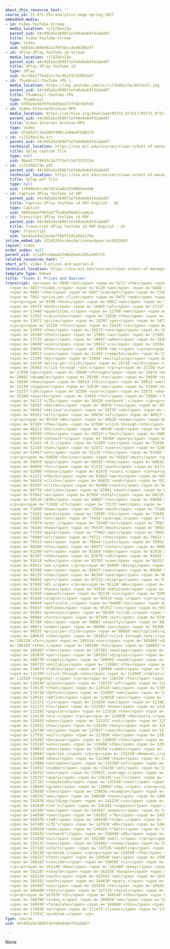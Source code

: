 ```yaml
---
about_this_resource_text: ''
course_id: 15-071-the-analytics-edge-spring-2017
embedded_media:
- id: Video-YouTube-Stream
  media_location: ril5Z4UxI3w
  parent_uid: 44c9d5a5e369bf1e7e0a9a64fd1abdd7
  title: Video-YouTube-Stream
  type: Video
  uid: bd03ac260b9d2a1f6f38ccde4819baff
- id: 3Play-3Play YouTube id-Stream
  media_location: ril5Z4UxI3w
  parent_uid: 44c9d5a5e369bf1e7e0a9a64fd1abdd7
  title: 3Play-3Play YouTube id
  type: 3Play
  uid: dcc58e177e431cc7ec4b1f472596192f
- id: Thumbnail-YouTube-JPG_1
  media_location: https://img.youtube.com/vi/ril5Z4UxI3w/default.jpg
  parent_uid: 44c9d5a5e369bf1e7e0a9a64fd1abdd7
  title: Thumbnail-YouTube-JPG
  type: Thumbnail
  uid: 9f05e5e56f0f5c0d9eed72f59239d55b
- id: Video-InternetArchive-MP4
  media_location: https://archive.org/download/MIT15.071S17/MIT15_071S17_Session_8.4.04_300k.mp4
  parent_uid: 44c9d5a5e369bf1e7e0a9a64fd1abdd7
  title: Video-Internet Archive-MP4
  type: Video
  uid: d74d3a7c3da206f490c1e08ed75d037d
- id: ril5Z4UxI3w.srt
  parent_uid: 44c9d5a5e369bf1e7e0a9a64fd1abdd7
  technical_location: https://ocw.mit.edu/courses/sloan-school-of-management/15-071-the-analytics-edge-spring-2017/linear-optimization/google-adwords-optimizing-online-advertising-recitation/video-3-prices-and-queries/video-3-prices-and-queries-0/ril5Z4UxI3w.srt
  title: 3play caption file
  type: null
  uid: 9bea577f8b93c3a77f3e7c5a7357513a
- id: ril5Z4UxI3w.pdf
  parent_uid: 44c9d5a5e369bf1e7e0a9a64fd1abdd7
  technical_location: https://ocw.mit.edu/courses/sloan-school-of-management/15-071-the-analytics-edge-spring-2017/linear-optimization/google-adwords-optimizing-online-advertising-recitation/video-3-prices-and-queries/video-3-prices-and-queries-0/ril5Z4UxI3w.pdf
  title: 3play pdf file
  type: null
  uid: 17040be5cc8efd211a6e1559869ae44b
- id: Caption-3Play YouTube id-SRT
  parent_uid: 44c9d5a5e369bf1e7e0a9a64fd1abdd7
  title: Caption-3Play YouTube id-SRT-English - US
  type: Caption
  uid: 4969adedf90142f75c8dd98462cea6ce
- id: Transcript-3Play YouTube id-PDF
  parent_uid: 44c9d5a5e369bf1e7e0a9a64fd1abdd7
  title: Transcript-3Play YouTube id-PDF-English - US
  type: Transcript
  uid: 5acd1e24a21ec6aff8bf51012dda178a
inline_embed_id: 23245339video3pricesandqueries5812685
layout: video
order_index: null
parent_uid: cc120fc4abea21d6d2ba4c82b1a95fc5
related_resources_text: ''
short_url: video-3-prices-and-queries-0
technical_location: https://ocw.mit.edu/courses/sloan-school-of-management/15-071-the-analytics-edge-spring-2017/linear-optimization/google-adwords-optimizing-online-advertising-recitation/video-3-prices-and-queries/video-3-prices-and-queries-0
template_type: Embed
title: 'Video 3: Prices and Queries'
transcript: <p><span m='4990'>In</span> <span m='5272'>the</span> <span m='5555'>previous</span>
  <span m='5837'>video,</span> <span m='6120'>we</span> <span m='6402'>introduced</span>
  <span m='6685'>the</span> <span m='6967'>concept</span> <span m='7250'>of</span>
  <span m='7862'>price-per-click</span> <span m='8475'>and</span> <span m='9087'>click-through-rate.</span>
  </p><p><span m='9700'>Once</span> <span m='9991'>we</span> <span m='10282'>know</span>
  <span m='10574'>both</span> <span m='10865'>of</span> <span m='11157'>these</span>
  <span m='11448'>quantities,</span> <span m='11740'>we</span> <span m='12166'>can</span>
  <span m='12592'>calculate</span> <span m='13018'>the</span> <span m='13445'>average</span>
  <span m='13871'>price</span> <span m='14297'>per</span> <span m='14723'>display.</span>
  </p><p><span m='15150'>This</span> <span m='15418'>is</span> <span m='15686'>simply</span>
  <span m='15955'>the</span> <span m='16223'>average</span> <span m='16491'>amount</span>
  <span m='16760'>that</span> <span m='17081'>an</span> <span m='17403'>advertiser</span>
  <span m='17725'>pays</span> <span m='18047'>when</span> <span m='18369'>a</span>
  <span m='18690'>user</span> <span m='19012'>is</span> <span m='19334'>shown</span>
  <span m='19656'>their</span> <span m='19978'>ad.</span> </p><p><span m='20300'>We</span>
  <span m='20851'>can</span> <span m='21402'>compute</span> <span m='21953'>this</span>
  <span m='22505'>by</span> <span m='23056'>multiplying</span> <span m='23607'>the</span>
  <span m='24158'>price-per-click</span> <span m='24710'>with</span> <span m='25556'>the</span>
  <span m='26403'>click-through-rate.</span> </p><p><span m='27250'>Let's</span> <span
  m='27658'>go</span> <span m='28066'>through</span> <span m='28474'>an</span> <span
  m='28882'>example</span> <span m='29290'>to</span> <span m='29698'>see</span> <span
  m='30106'>how</span> <span m='30514'>this</span> <span m='30922'>works.</span> </p><p><span
  m='31330'>Suppose</span> <span m='31639'>we</span> <span m='31948'>have</span> <span
  m='32257'>10</span> <span m='32566'>users</span> <span m='32875'>who</span> <span
  m='33184'>search</span> <span m='33493'>for</span> <span m='33802'>"best</span>
  <span m='34111'>LTE</span> <span m='34420'>network".</span> </p><p><span m='38290'>Google</span>
  <span m='38583'>decides</span> <span m='38876'>to</span> <span m='39169'>display</span>
  <span m='39462'>Verizon's</span> <span m='39755'>ad</span> <span m='40048'>to</span>
  <span m='40341'>all</span> <span m='40634'>of</span> <span m='40927'>them.</span>
  </p><p><span m='46310'>We</span> <span m='46628'>know</span> <span m='46947'>that</span>
  <span m='47265'>the</span> <span m='47584'>click-through-rate</span> <span m='47902'>for</span>
  <span m='48221'>Verizon</span> <span m='48540'>and</span> <span m='48867'>for</span>
  <span m='49195'>the</span> <span m='49523'>"best</span> <span m='49850'>LTE</span>
  <span m='50178'>network"</span> <span m='50506'>query</span> <span m='50833'>is</span>
  <span m='51161'>0.2,</span> <span m='51489'>so</span> <span m='51816'>only</span>
  <span m='52144'>two</span> <span m='52472'>users</span> <span m='52800'>click</span>
  <span m='52967'>on</span> <span m='53135'>the</span> <span m='53302'>ad.</span>
  </p><p><span m='58950'>Verizon</span> <span m='59283'>must</span> <span m='59616'>now</span>
  <span m='59950'>pay</span> <span m='60283'>the</span> <span m='60616'>price-per-click</span>
  <span m='60950'>for</span> <span m='61332'>each</span> <span m='61714'>of</span>
  <span m='62096'>these</span> <span m='62478'>users.</span> </p><p><span m='62860'>Since</span>
  <span m='63251'>there</span> <span m='63642'>were</span> <span m='64033'>two</span>
  <span m='64424'>clicks</span> <span m='64815'>and</span> <span m='65206'>each</span>
  <span m='65597'>click</span> <span m='65988'>costs</span> <span m='66379'>$25,</span>
  <span m='66770'>Verizon</span> <span m='67061'>must</span> <span m='67352'>pay</span>
  <span m='67643'>a</span> <span m='67934'>total</span> <span m='68225'>of</span>
  <span m='68516'>$50</span> <span m='68807'>to</span> <span m='69098'>Google.</span>
  </p><p><span m='71920'>If</span> <span m='72173'>we</span> <span m='72427'>consider</span>
  <span m='72680'>how</span> <span m='72934'>much</span> <span m='73188'>Verizon</span>
  <span m='73441'>paid</span> <span m='73695'>to</span> <span m='73949'>Google</span>
  <span m='74202'>on</span> <span m='74456'>average,</span> <span m='74710'>per</span>
  <span m='75079'>user,</span> <span m='75448'>or</span> <span m='75817'>equivalently</span>
  <span m='76186'>how</span> <span m='76555'>much</span> <span m='76924'>Verizon</span>
  <span m='77293'>paid</span> <span m='77662'>per</span> <span m='78031'>display</span>
  <span m='78400'>of</span> <span m='78711'>the</span> <span m='79022'>ad,</span>
  <span m='79333'>we</span> <span m='79644'>just</span> <span m='79955'>divide</span>
  <span m='80266'>the</span> <span m='80577'>total</span> <span m='80888'>amount</span>
  <span m='81200'>of</span> <span m='81569'>$50</span> <span m='81938'>for</span>
  <span m='82307'>the</span> <span m='82676'>10</span> <span m='83045'>users</span>
  <span m='83414'>who</span> <span m='83783'>saw</span> <span m='84152'>the</span>
  <span m='84521'>ad.</span> </p><p><span m='84890'>Doing</span> <span m='85139'>this,</span>
  <span m='85388'>we</span> <span m='85637'>see</span> <span m='85886'>that</span>
  <span m='86135'>the</span> <span m='86384'>average</span> <span m='86633'>price</span>
  <span m='86882'>per</span> <span m='87131'>display</span> <span m='87380'>was</span>
  <span m='87680'>$5.</span> </p><p><span m='91120'>We</span> <span m='91386'>could</span>
  <span m='91652'>have</span> <span m='91918'>obtained</span> <span m='92184'>this</span>
  <span m='92450'>amount</span> <span m='92716'>in</span> <span m='92982'>a</span>
  <span m='93248'>simpler</span> <span m='93514'>way.</span> </p><p><span m='93780'>In</span>
  <span m='94094'>particular,</span> <span m='94408'>as</span> <span m='94723'>we</span>
  <span m='95037'>defined</span> <span m='95352'>in</span> <span m='95666'>the</span>
  <span m='95981'>previous</span> <span m='96295'>slide,</span> <span m='96610'>this</span>
  <span m='96904'>turns</span> <span m='97199'>out</span> <span m='97493'>to</span>
  <span m='97788'>be</span> <span m='98082'>exactly</span> <span m='98377'>the</span>
  <span m='98671'>same</span> <span m='98966'>as</span> <span m='99260'>the</span>
  <span m='99555'>price-per-click</span> <span m='99850'>multiplied</span> <span m='100237'>by</span>
  <span m='100625'>the</span> <span m='101012'>click-through-rate.</span> </p><p><span
  m='105220'>For</span> <span m='105514'>our</span> <span m='105809'>data</span> <span
  m='106103'>then,</span> <span m='106398'>to</span> <span m='106692'>obtain</span>
  <span m='106987'>the</span> <span m='107281'>average</span> <span m='107576'>price</span>
  <span m='107870'>per</span> <span m='108165'>display</span> <span m='108460'>we</span>
  <span m='108776'>simply</span> <span m='109092'>need</span> <span m='109408'>to</span>
  <span m='109725'>multiply</span> <span m='110041'>the</span> <span m='110357'>price-per-click</span>
  <span m='110673'>table</span> <span m='110990'>and</span> <span m='111349'>the</span>
  <span m='111709'>click-through-rate</span> <span m='112069'>tables</span> <span
  m='112429'>together.</span> </p><p><span m='118150'>The</span> <span m='118345'>last</span>
  <span m='118540'>piece</span> <span m='118735'>of</span> <span m='118930'>data</span>
  <span m='119125'>that</span> <span m='119320'>we</span> <span m='119515'>need</span>
  <span m='119710'>before</span> <span m='119987'>we</span> <span m='120264'>can</span>
  <span m='120541'>define</span> <span m='120818'>our</span> <span m='121095'>problem</span>
  <span m='121372'>is</span> <span m='121650'>we</span> <span m='121961'>need</span>
  <span m='122272'>to</span> <span m='122583'>know</span> <span m='122894'>how</span>
  <span m='123205'>popular</span> <span m='123516'>the</span> <span m='123827'>queries</span>
  <span m='124138'>are.</span> </p><p><span m='124450'>Obviously,</span> <span m='124742'>Google</span>
  <span m='125035'>does</span> <span m='125327'>not</span> <span m='125620'>control</span>
  <span m='125912'>how</span> <span m='126205'>many</span> <span m='126497'>times</span>
  <span m='126790'>a</span> <span m='127057'>search</span> <span m='127324'>query</span>
  <span m='127591'>will</span> <span m='127858'>be</span> <span m='128125'>searched</span>
  <span m='128392'>because</span> <span m='128659'>the</span> <span m='128926'>users</span>
  <span m='129193'>are</span> <span m='129460'>the</span> <span m='129756'>ones</span>
  <span m='130053'>who</span> <span m='130350'>submit</span> <span m='130646'>the</span>
  <span m='130943'>queries.</span> </p><p><span m='131240'>However,</span> <span m='131593'>Google</span>
  <span m='131946'>does</span> <span m='132300'>have</span> <span m='132653'>an</span>
  <span m='133006'>estimate</span> <span m='133360'>of</span> <span m='133638'>the</span>
  <span m='133917'>number</span> <span m='134195'>of</span> <span m='134474'>times,</span>
  <span m='134752'>on</span> <span m='135031'>average,</span> <span m='135310'>the</span>
  <span m='135757'>query</span> <span m='136205'>will</span> <span m='136653'>be</span>
  <span m='137101'>requested</span> <span m='137548'>over</span> <span m='137996'>a</span>
  <span m='138444'>given</span> <span m='138892'>day.</span> </p><p><span m='139340'>For</span>
  <span m='139588'>the</span> <span m='139836'>example</span> <span m='140084'>that</span>
  <span m='140332'>we</span> <span m='140580'>have</span> <span m='140828'>been</span>
  <span m='141076'>building</span> <span m='141324'>so</span> <span m='141572'>far,</span>
  <span m='141820'>let's</span> <span m='142281'>suppose</span> <span m='142743'>that</span>
  <span m='143205'>we</span> <span m='143667'>expect</span> <span m='144129'>to</span>
  <span m='144590'>see</span> <span m='145052'>"4G</span> <span m='145514'>LTE"</span>
  <span m='145976'>140</span> <span m='146438'>times,</span> <span m='146900'>"largest</span>
  <span m='147405'>LTE"</span> <span m='147910'>80</span> <span m='148415'>times,</span>
  <span m='148920'>and</span> <span m='149425'>"best</span> <span m='149930'>LTE</span>
  <span m='150435'>network"</span> <span m='150940'>80</span> <span m='151445'>times,</span>
  <span m='151950'>as</span> <span m='152200'>well.</span> </p><p><span m='155780'>We're</span>
  <span m='156131'>now</span> <span m='156482'>ready</span> <span m='156833'>to</span>
  <span m='157185'>start</span> <span m='157536'>modeling</span> <span m='157887'>this</span>
  <span m='158238'>problem.</span> </p><p><span m='158590'>The</span> <span m='158908'>problem</span>
  <span m='159227'>that</span> <span m='159546'>we</span> <span m='159865'>will</span>
  <span m='160183'>consider</span> <span m='160502'>is</span> <span m='160821'>this.</span>
  </p><p><span m='161140'>How</span> <span m='161489'>many</span> <span m='161838'>times</span>
  <span m='162187'>should</span> <span m='162536'>Google</span> <span m='162885'>display</span>
  <span m='163234'>each</span> <span m='163583'>ad</span> <span m='163932'>for</span>
  <span m='164281'>each</span> <span m='164630'>query,</span> <span m='164980'>so</span>
  <span m='165407'>as</span> <span m='165834'>to</span> <span m='166261'>maximize</span>
  <span m='166688'>their</span> <span m='167115'>total</span> <span m='167542'>revenue?</span>
  </p><p><span m='167970'>In</span> <span m='168240'>the</span> <span m='168510'>next</span>
  <span m='168780'>video,</span> <span m='169050'>we</span> <span m='169320'>will</span>
  <span m='169590'>formulate</span> <span m='169860'>this</span> <span m='170398'>as</span>
  <span m='170936'>a</span> <span m='171475'>linear</span> <span m='172013'>optimization</span>
  <span m='172551'>problem.</span> </p>
type: course
uid: 44c9d5a5e369bf1e7e0a9a64fd1abdd7

---
```

None